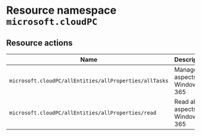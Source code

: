 # Resource namespace `microsoft.cloudPC`
## Resource actions
|Name|Description|Privileged|
|-|-|-|
|`microsoft.cloudPC/allEntities/allProperties/allTasks`|Manage all aspects of Windows 365|False|
|`microsoft.cloudPC/allEntities/allProperties/read`|Read all aspects of Windows 365|False|
